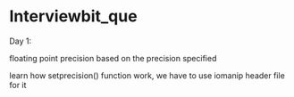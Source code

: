 # Interviewbit_que

Day 1:

   floating point precision based on the precision specified 
  
   learn how setprecision() function work, 
   we have to use iomanip header file for it
